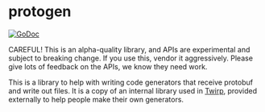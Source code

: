 # protogen #

[![GoDoc](https://godoc.org/github.com/twitchtv/protogen?status.svg)](https://godoc.org/github.com/twitchtv/protogen)

CAREFUL! This is an alpha-quality library, and APIs are experimental and subject
to breaking change. If you use this, vendor it aggressively. Please give lots of
feedback on the APIs, we know they need work.

This is a library to help with writing code generators that receive protobuf and
write out files. It is a copy of an internal library used in
[Twirp](https://github.com/twitchtv/twirp), provided externally to help people
make their own generators.
